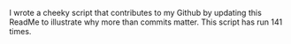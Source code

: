 I wrote a cheeky script that contributes to my Github by updating this ReadMe to illustrate why more than commits matter. This script has run 141 times.